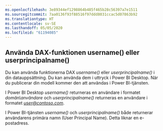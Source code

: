 ```yaml
---
ms.openlocfilehash: 3e89344ef1298864b485f465b28c56397a7e1511
ms.sourcegitcommit: 7aa0136f93f88516f97ddd8031ccac5d07863b92
ms.translationtype: HT
ms.contentlocale: sv-SE
ms.lasthandoff: 05/05/2020
ms.locfileid: "61194085"
---
```

## <a name="using-the-username-or-userprincipalname-dax-function"></a>Använda DAX-funktionen username() eller userprincipalname()
Du kan använda funktionerna DAX *username()* eller *userprincipalname()* i din datauppsättning. Du kan använda dem i uttryck i Power BI Desktop. När du publicerar din modell kommer den att användas i Power BI-tjänsten.

I Power BI Desktop *username()* returneras en användare i formatet *domän\användare* och *userprincipalname()* returneras en användare i formatet <em>user@contoso.com</em>.

I Power BI-tjänsten *username()* och *userprincipalname()* både returnerar användarens primära namn (User Principal Name). Detta liknar en e-postadress.

